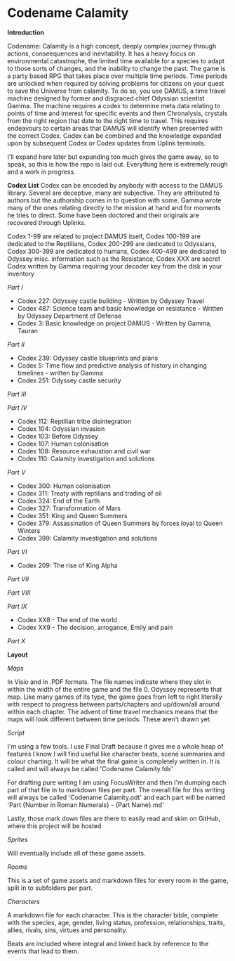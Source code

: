 # Codename Calamity**Introduction**Codename: Calamity is a high concept, deeply complex journey through actions, conseequences and inevitability. It has a heavy focus on environmental catastrophe, the limited time available for a species to adapt to those sorts of changes, and the inability to change the past. The game is a party based RPG that takes place over multiple time periods. Time periods are unlocked when required by solving problems for citizens on your quest to save the Universe from calamity. To do so, you use DAMUS, a time travel machine designed by former and disgraced chief Odyssian scientist Gamma. The machine requires a codex to determine meta data relating to points of time and interest for specific events and then Chronalysis, crystals from the right region that date to the right time to travel. This requires endeavours to certain areas that DAMUS will identify when presented with the correct Codex. Codex can be combined and the knowledge expanded upon by subsequent Codex or Codex updates from Uplink terminals.I'll expand here later but expanding too much gives the game away, so to speak, so this is how the repo is laid out. Everything here is extremely rough and a work in progress.**Codex List**Codex can be encoded by anybody with access to the DAMUS library. Several are deceptive, many are subjective. They are attributed to authors but the authorship comes in to question with some. Gamma wrote many of the ones relating directly to the mission at hand and for moments he tries to direct. Some have been doctored and their originals are recovered through Uplinks.Codex 1-99 are related to project DAMUS itself, Codex 100-199 are dedicated to the Reptilians, Codex 200-299 are dedicated to Odyssians, Codex 300-399 are dedicated to humans, Codex 400-499 are dedicated to Odyssey misc. information such as the Resistance, Codex XXX are secret Codex written by Gamma requiring your decoder key from the disk in your inventory*Part I*- Codex 227: Odyssey castle building - Written by Odyssey Travel- Codex 487: Science team and basic knowledge on resistance - Written by Odyssey Department of Defense- Codex 3: Basic knowledge on project DAMUS - Written by Gamma, Tauran*Part II*- Codex 239: Odyssey castle blueprints and plans- Codex 5: Time flow and predictive analysis of history in changing timelines - written by Gamma- Codex 251: Odyssey castle security*Part III**Part IV*- Codex 112: Reptilian tribe disintegration- Codex 104: Odyssian invasion- Codex 103: Before Odyssey- Codex 107: Human colonisation- Codex 108: Resource exhaustion and civil war- Codex 110: Calamity investigation and solutions*Part V*- Codex 300: Human colonisation- Codex 311: Treaty with reptilians and trading of oil- Codex 324: End of the Earth- Codex 327: Transformation of Mars- Codex 351: King and Queen Summers - Codex 379: Assassination of Queen Summers by forces loyal to Queen Winters- Codex 399: Calamity investigation and solutions*Part VI*- Codex 209: The rise of King Alpha*Part VII**Part VIII**Part IX*- Codex XX8 - The end of the world- Codex XX9 - The decision, arrogance, Emily and pain*Part X***Layout***Maps*In Visio and in .PDF formats. The file names indicate where they slot in within the width of the entire game and the file 0. Odyssey represents that map. Like many games of its type, the game goes from left to right literally with respect to progress between parts/chapters and up/down/all around within each chapter. The advent of time travel mechanics means that the maps will look different between time periods. These aren't drawn yet.*Script*I'm using a few tools. I use Final Draft because it gives me a whole heap of features I know I will find useful like character beats, scene summaries and colour charting. It will be what the final game is completely written in. It is called and will always be called 'Codename Calamity.fdx'For drafting pure writing I am using FocusWriter and then I'm dumping each part of that file in to markdown files per part. The overall file for this writing will always be called 'Codename Calamity.odt' and each part will be named 'Part {Number in Roman Numerals} - {Part Name}.md'Lastly, those mark down files are there to easily read and skim on GitHub, where this project will be hosted*Sprites*Will eventually include all of these game assets.*Rooms*This is a set of game assets and markdown files for every room in the game, split in to subfolders per part.*Characters*A markdown file for each character. This is the character bible, complete with the species, age, gender, living status, profession, relationships, traits, allies, rivals, sins, virtues and personality. Beats are included where integral and linked back by reference to the events that lead to them.